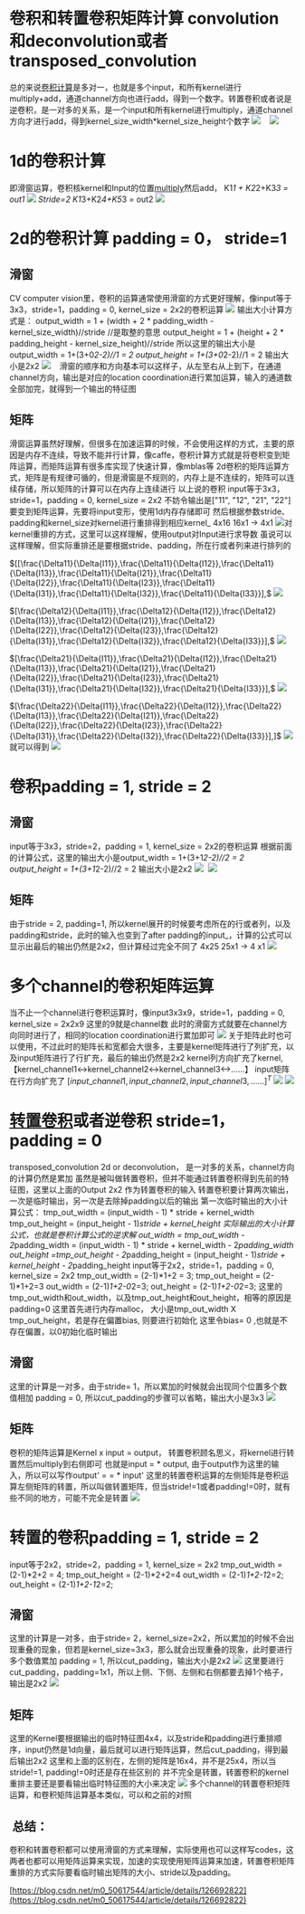 # 卷积和转置卷积矩阵计算 convolution和deconvolution或者transposed_convolution

总的来说[卷积计算](https://so.csdn.net/so/search?q=%E5%8D%B7%E7%A7%AF%E8%AE%A1%E7%AE%97&spm=1001.2101.3001.7020)是多对一，也就是多个input，和所有kernel进行multiply+add，通道channel方向也进行add，得到一个数字。转置卷积或者说是逆卷积，是一对多的关系，是一个input和所有kernel进行multiply，通道channel方向才进行add，得到kernel_size_width*kernel_size_height个数字
 <img src="0.jpg"/> 
​
  
 <img src="1.jpg"/> 
​

# 1d的卷积计算
即滑窗运算，卷积核kernel和Input的位置[multiply](https://so.csdn.net/so/search?q=multiply&spm=1001.2101.3001.7020)然后add， K1*1 + K2*2+K3*3 = out1
 <img src="2.jpg"/> 
​Stride=2 K1*3+K2*4+K5*3 = out2
 <img src="3.jpg"/> 

# ​2d的卷积计算 padding = 0， stride=1

### 

## 滑窗
CV computer vision里，卷积的运算通常使用滑窗的方式更好理解，像input等于3x3，stride=1，padding = 0, kernel_size = 2x2的卷积运算
 <img src="4.jpg"/> 
​
输出大小计算方式是：
output_width = 1 + (width + 2 * padding_width - kernel_size_width)//stride
//是取整的意思
output_height = 1 + (height + 2 * padding_height - kernel_size_height)//stride
所以这里的输出大小是output_width = 1+(3+0*2-2)//1 = 2 output_height = 1+(3+0*2-2)//1 = 2 输出大小是2x2
 <img src="5.jpg"/> 
​
  
滑窗的顺序和方向基本可以这样子，从左至右从上到下，在通道channel方向，输出是对应的location coordination进行累加运算，输入的通道数全部加完，就得到一个输出的特征图

### 

## 矩阵
滑窗运算虽然好理解，但很多在加速运算的时候，不会使用这样的方式，主要的原因是内存不连续，导致不能并行计算，像caffe，卷积计算方式就是将卷积变到矩阵运算，而矩阵运算有很多库实现了快速计算，像mblas等
2d卷积的矩阵运算方式，矩阵是有规律可循的，但是滑窗是不规则的，内存上是不连续的，矩阵可以连续存储，所以矩阵的计算可以在内存上连续进行
以上说的卷积 input等于3x3，stride=1，padding = 0, kernel_size = 2x2
不妨令输出是["11", "12", "21", "22"]
要变到矩阵运算，先要将input变形，使用1d内存存储即可
然后根据参数stride、padding和kernel_size对kernel进行重排得到相应kernel_
4x16 16x1 -> 4x1
 <img src="6.jpg"/> 
​对kernel重排的方式，这里可以这样理解，使用output对Input进行求导数
虽说可以这样理解，但实际重排还是要根据stride、padding，所在行或者列来进行排列的

$[[\frac{\Delta11}{\Delta{I11}},\frac{\Delta11}{\Delta{I12}},\frac{\Delta11}{\Delta{I13}},\frac{\Delta11}{\Delta{I21}},\frac{\Delta11}{\Delta{I22}},\frac{\Delta11}{\Delta{I23}},\frac{\Delta11}{\Delta{I31}},\frac{\Delta11}{\Delta{I32}},\frac{\Delta11}{\Delta{I33}}],$ <img src="7.jpg"/> 

$[\frac{\Delta12}{\Delta{I11}},\frac{\Delta12}{\Delta{I12}},\frac{\Delta12}{\Delta{I13}},\frac{\Delta12}{\Delta{I21}},\frac{\Delta12}{\Delta{I22}},\frac{\Delta12}{\Delta{I23}},\frac{\Delta12}{\Delta{I31}},\frac{\Delta12}{\Delta{I32}},\frac{\Delta12}{\Delta{I33}}],$ <img src="8.jpg"/> 

$[\frac{\Delta21}{\Delta{I11}},\frac{\Delta21}{\Delta{I12}},\frac{\Delta21}{\Delta{I13}},\frac{\Delta21}{\Delta{I21}},\frac{\Delta21}{\Delta{I22}},\frac{\Delta21}{\Delta{I23}},\frac{\Delta21}{\Delta{I31}},\frac{\Delta21}{\Delta{I32}},\frac{\Delta21}{\Delta{I33}}],$ <img src="9.jpg"/> 

$[\frac{\Delta22}{\Delta{I11}},\frac{\Delta22}{\Delta{I12}},\frac{\Delta22}{\Delta{I13}},\frac{\Delta22}{\Delta{I21}},\frac{\Delta22}{\Delta{I22}},\frac{\Delta22}{\Delta{I23}},\frac{\Delta22}{\Delta{I31}},\frac{\Delta22}{\Delta{I32}},\frac{\Delta22}{\Delta{I33}}],]$ <img src="10.jpg"/> 
就可以得到
 <img src="11.jpg"/> 
​

# 卷积padding = 1, stride = 2

### 

## 滑窗
input等于3x3，stride=2，padding = 1, kernel_size = 2x2的卷积运算
根据前面的计算公式，这里的输出大小是output_width = 1+(3+1*2-2)//2 = 2 output_height = 1+(3+1*2-2)//2 = 2 输出大小是2x2
 <img src="12.jpg"/> 
​
  
 <img src="13.jpg"/> 
​
  

### 

## 矩阵
由于stride = 2, padding=1, 所以kernel展开的时候要考虑所在的行或者列，以及padding和stride，此时的输入也变到了after padding的input_，计算的公式可以显示出最后的输出仍然是2x2，但计算经过完全不同了
4x25 25x1 -> 4 x1
 <img src="14.jpg"/> 
​
  

# 多个channel的卷积矩阵运算
当不止一个channel进行卷积运算时，像input3x3x9，stride=1，padding = 0, kernel_size = 2x2x9
这里的9就是channel数
此时的滑窗方式就要在channel方向同时进行了，相同的location coordination进行累加即可
 <img src="15.jpg"/> 
​
关于矩阵此时也可以使用，不过此时的矩阵长和宽都会大很多，主要是kernel矩阵进行了列扩充，以及input矩阵进行了行扩充，最后的输出仍然是2x2
kernel列方向扩充了kernel, 【kernel_channel1<->kernel_channel2<->kernel_channel3<->......】
input矩阵在行方向扩充了 $[input\_channel1, input\_channel2, input\_channel3, ......]^T$ <img src="16.jpg"/> 
 <img src="17.jpg"/> 

# ​[转置卷积](https://so.csdn.net/so/search?q=%E8%BD%AC%E7%BD%AE%E5%8D%B7%E7%A7%AF&spm=1001.2101.3001.7020)或者逆卷积 stride=1，padding = 0
transposed_convolution 2d or deconvolution， 是一对多的关系，channel方向的计算仍然是累加
虽然是被叫做转置卷积，但并不能通过转置卷积得到先前的特征图，这里以上面的Output 2x2 作为转置卷积的输入
转置卷积要计算两次输出，一次是临时输出，另一次是去除掉padding以后的输出
第一次临时输出的大小计算公式：
tmp_out_width = (input_width - 1) * stride + kernel_width
tmp_out_height = (input_height - 1)*stride + kernel_height
实际输出的大小计算公式，也就是卷积计算公式的逆求解
out_width = tmp_out_width - 2*padding_width = (input_width - 1) * stride + kernel_width - 2*padding_width
out_height =tmp_out_height - 2*padding_height = (input_height - 1)*stride + kernel_height - 2*padding_height
input等于2x2，stride=1，padding = 0, kernel_size = 2x2
tmp_out_width = (2-1)*1+2 = 3; tmp_out_height = (2-1)*1+2=3
out_width = (2-1)*1+2-0*2=3; out_height = (2-1)*1+2-0*2=3;
这里的tmp_out_width和out_width，以及tmp_out_height和out_height，相等的原因是padding=0
这里首先进行内存malloc， 大小是tmp_out_width X tmp_out_height，若是存在偏置bias, 则要进行初始化
这里令bias= 0 ,也就是不存在偏置，以0初始化临时输出

## 滑窗
这里的计算是一对多，由于stride= 1，所以累加的时候就会出现同个位置多个数值相加
padding = 0, 所以cut_padding的步骤可以省略，输出大小是3x3
 <img src="18.jpg"/> 


## 矩阵
卷积的矩阵运算是Kernel x input = output， 转置卷积顾名思义，将kernel进行转置然后multiply到右侧即可
也就是input = * output, 由于output作为这里的输入，所以可以写作output' = = * input'
这里的转置卷积运算的左侧矩阵是卷积运算左侧矩阵的转置，所以叫做转置矩阵，但当stride!=1或者padding!=0时，就有些不同的地方，可能不完全是转置
 <img src="19.jpg"/> 

# ​转置的卷积padding = 1, stride = 2
input等于2x2，stride=2，padding = 1, kernel_size = 2x2
tmp_out_width = (2-1)*2+2 = 4; tmp_out_height = (2-1)*2+2=4
out_width = (2-1)*1+2-1*2=2; out_height = (2-1)*1+2-1*2=2;

### 

## 滑窗
这里的计算是一对多，由于stride= 2，kernel_size=2x2，所以累加的时候不会出现重叠的现象，但若是kernel_size=3x3，那么就会出现重叠的现象，此时要进行多个数值累加
padding = 1, 所以cut_padding，输出大小是2x2 <img src="20.jpg"/> 
这里要进行cut_padding，padding=1x1，所以上侧、下侧、左侧和右侧都要去掉1个格子，输出是2x2
 <img src="21.jpg"/> 
​

## 矩阵
这里的Kernel要根据输出的临时特征图4x4，以及stride和padding进行重排顺序，input仍然是1d向量，最后就可以进行矩阵运算，然后cut_padding，得到最后输出2x2
这里和上面的区别在，左侧的矩阵是16x4，并不是25x4，所以当stride!=1, padding!=0时还是存在些区别的
并不完全是转置，转置卷积的kernel重排主要还是要看输出临时特征图的大小来决定
 <img src="22.jpg"/> 
多个channel的转置卷积矩阵运算，和卷积矩阵运算基本类似，可以和之前的对照 

##  总结：
卷积和转置卷积都可以使用滑窗的方式来理解，实际使用也可以这样写codes，这两者也都可以用矩阵运算来实现，加速的实现使用矩阵运算来加速，转置卷积矩阵重排的方式实际要看临时输出矩阵的大小、stride以及padding。
<br>

[https://blog.csdn.net/m0_50617544/article/details/126692822](https://blog.csdn.net/m0_50617544/article/details/126692822)<br>



